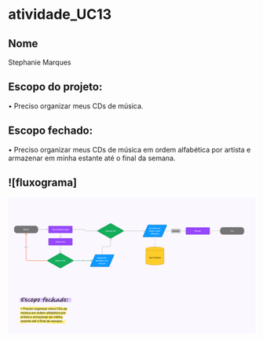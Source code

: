 # atividade_UC13

## Nome
Stephanie Marques

## Escopo do projeto:
• Preciso organizar meus CDs de música.

## Escopo fechado:
• Preciso organizar meus CDs de música em ordem alfabética por artista e armazenar em minha estante até o final da semana.

## ![fluxograma] 
![Alt text](IMG/Fluxo.PNG)
